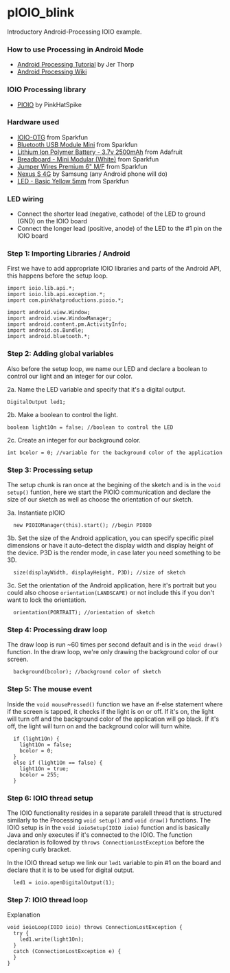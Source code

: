 pIOIO_blink
===========

Introductory Android-Processing IOIO example.

### How to use Processing in Android Mode
   * <a href="http://processing.org/tutorials/android/">Android Processing Tutorial</a> by Jer Thorp
   * <a href="http://wiki.processing.org/w/Android">Android Processing Wiki</a>

### IOIO Processing library
  * <a href="https://github.com/PinkHatSpike/pioio">PIOIO</a> by PinkHatSpike

### Hardware used
  * <a href="https://www.sparkfun.com/products/11343">IOIO-OTG</a> from Sparkfun
  * <a href="https://www.sparkfun.com/products/9434">Bluetooth USB Module Mini</a> from Sparkfun
  * <a href="http://www.adafruit.com/products/328">Lithium Ion Polymer Battery - 3.7v 2500mAh</a> from Adafruit
  * <a href="https://www.sparkfun.com/products/12043">Breadboard - Mini Modular (White)</a> from Sparkfun
  * <a href="https://www.sparkfun.com/products/9140">Jumper Wires Premium 6" M/F</a> from Sparkfun
  * <a href="http://www.amazon.com/Samsung-Nexus-Android-Phone-Sprint/dp/B0050DDVUI">Nexus S 4G</a> by Samsung (any Android phone will do)
  * <a href="https://www.sparkfun.com/products/9594">LED - Basic Yellow 5mm</a> from Sparkfun

### LED wiring
  * Connect the shorter lead (negative, cathode) of the LED to ground (GND) on the IOIO board
  * Connect the longer lead (positive, anode) of the LED to the #1 pin on the IOIO board

### Step 1: Importing Libraries / Android
First we have to add appropriate IOIO libraries and parts of the Android API, this happens before the setup loop.
```
import ioio.lib.api.*;
import ioio.lib.api.exception.*;
import com.pinkhatproductions.pioio.*;

import android.view.Window;
import android.view.WindowManager;
import android.content.pm.ActivityInfo;
import android.os.Bundle;
import android.bluetooth.*;
```

### Step 2: Adding global variables
Also before the setup loop, we name our LED and declare a boolean to control our light and an integer for our color.

2a. Name the LED variable and specify that it's a digital output.
```
DigitalOutput led1;
```
2b. Make a boolean to control the light.
```
boolean light1On = false; //boolean to control the LED
```
2c. Create an integer for our background color.
```
int bcolor = 0; //variable for the background color of the application
```

### Step 3: Processing setup
The setup chunk is ran once at the begining of the sketch and is in the `void setup()` funtion, here we start the PIOIO communication and declare the size of our sketch as well as choose the orientation of our sketch.

3a. Instantiate pIOIO
```
  new PIOIOManager(this).start(); //begin PIOIO
```
3b. Set the size of the Android application, you can specify specific pixel dimensions or have it auto-detect the display width and display height of the device. P3D is the render mode, in case later you need something to be 3D.
```
  size(displayWidth, displayHeight, P3D); //size of sketch
```
3c. Set the orientation of the Android application, here it's portrait but you could also choose `orientation(LANDSCAPE)` or not include this if you don't want to lock the orientation.
```
  orientation(PORTRAIT); //orientation of sketch
```

### Step 4: Processing draw loop
The draw loop is run ~60 times per second default and is in the `void draw()` function. In the draw loop, we're only drawing the background color of our screen.
```
  background(bcolor); //background color of sketch
```

### Step 5: The mouse event
Inside the `void mousePressed()` function we have an if-else statement where if the screen is tapped, it checks if the light is on or off. If it's on, the light will turn off and the background color of the application will go black. If it's off, the light will turn on and the background color will turn white.
```
  if (light1On) {
    light1On = false;
    bcolor = 0;
  }
  else if (light1On == false) {
    light1On = true;
    bcolor = 255;
  }
```

### Step 6: IOIO thread setup
The IOIO functionality resides in a separate paralell thread that is structured similarly to the Processing `void setup()` and `void draw()` functions. The IOIO setup is in the `void ioioSetup(IOIO ioio)` function and is basically Java and only executes if it's connected to the IOIO. The function declaration is followed by `throws ConnectionLostException` before the opening curly bracket.

In the IOIO thread setup we link our `led1` variable to pin #1 on the board and declare that it is to be used for digital output.
```
  led1 = ioio.openDigitalOutput(1);
```

### Step 7: IOIO thread loop
Explanation
```
void ioioLoop(IOIO ioio) throws ConnectionLostException {
  try {
    led1.write(light1On);
  }
  catch (ConnectionLostException e) {
  }
}
```

